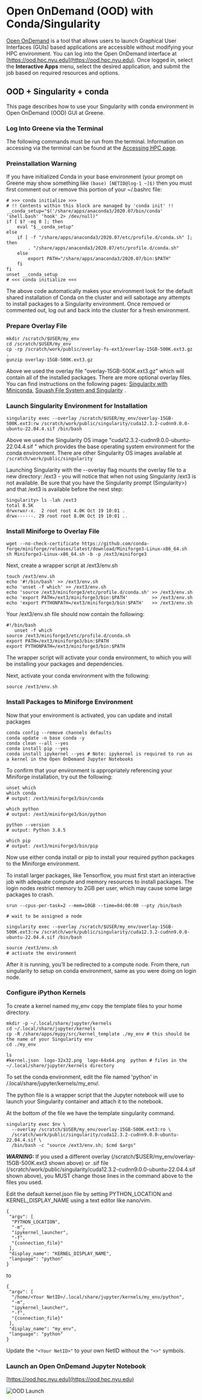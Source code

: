 # Open OnDemand (OOD) with Conda/Singularity

[Open OnDemand](https://ood.hpc.nyu.edu/) is a tool that allows users to launch Graphical User Interfaces (GUIs) based applications are accessible without modifying your HPC environment. You can log into the Open OnDemand interface at [https://ood.hpc.nyu.edu](https://ood.hpc.nyu.edu). Once logged in, select the **Interactive Apps** menu, select the desired application, and submit the job based on required resources and options. 

## OOD + Singularity + conda
This page describes how to use your Singularity with conda environment in Open OnDemand (OOD) GUI at Greene. 

### Log Into Greene via the Terminal
The following commands must be run from the terminal. Information on accessing via the terminal can be found at the [Accessing HPC page](../../../accessing_hpc/accessing_hpc.md). 

### Preinstallation Warning
If you have initialized Conda in your base environment (your prompt on Greene may show something like `(base) [NETID@log-1 ~]$)` then you must first comment out or remove this portion of your ~/.bashrc file:

```
# >>> conda initialize >>>
# !! Contents within this block are managed by 'conda init' !!
__conda_setup="$('/share/apps/anaconda3/2020.07/bin/conda' 'shell.bash' 'hook' 2> /dev/null)"
if [ $? -eq 0 ]; then
    eval "$__conda_setup"
else
    if [ -f "/share/apps/anaconda3/2020.07/etc/profile.d/conda.sh" ]; then
        . "/share/apps/anaconda3/2020.07/etc/profile.d/conda.sh"
    else
        export PATH="/share/apps/anaconda3/2020.07/bin:$PATH"
    fi
fi
unset __conda_setup
# <<< conda initialize <<<
```

The above code automatically makes your environment look for the default shared installation of Conda on the cluster and will sabotage  any attempts to install packages to a Singularity environment. Once removed or commented out, log out and back into the cluster for a fresh environment.

### Prepare Overlay File 
```
mkdir /scratch/$USER/my_env
cd /scratch/$USER/my_env
cp -rp /scratch/work/public/overlay-fs-ext3/overlay-15GB-500K.ext3.gz .
gunzip overlay-15GB-500K.ext3.gz
```
Above we used the overlay file "overlay-15GB-500K.ext3.gz" which will contain all of the installed packages. There are more optional overlay files. You can find instructions on the following pages: [Singularity with Miniconda](./singularity_with_miniconda.md), [Squash File System and Singularity](./singularity_with_miniconda.md) . 

### Launch Singularity Environment for Installation
```
singularity exec --overlay /scratch/$USER/my_env/overlay-15GB-500K.ext3:rw /scratch/work/public/singularity/cuda12.3.2-cudnn9.0.0-ubuntu-22.04.4.sif /bin/bash
```
Above we used the Singularity OS image "cuda12.3.2-cudnn9.0.0-ubuntu-22.04.4.sif " which provides the base operating system environment for the conda environment. There are other Singularity OS images available at `/scratch/work/public/singularity`

Launching Singularity with the --overlay flag mounts the overlay file to a new directory: /ext3 - you will notice that when not using Singularity /ext3 is not available. Be sure that you have the Singularity prompt (Singularity>) and that /ext3 is available before the next step:
```
Singularity> ls -lah /ext3
total 8.5K
drwxrwxr-x.  2 root root 4.0K Oct 19 10:01 .
drwx------. 29 root root 8.0K Oct 19 10:01 ..
```

### Install Miniforge to Overlay File
```
wget --no-check-certificate https://github.com/conda-forge/miniforge/releases/latest/download/Miniforge3-Linux-x86_64.sh
sh Miniforge3-Linux-x86_64.sh -b -p /ext3/miniforge3
```
Next, create a wrapper script at /ext3/env.sh
```
touch /ext3/env.sh
echo '#!/bin/bash' >> /ext3/env.sh
echo 'unset -f which' >> /ext3/env.sh
echo 'source /ext3/miniforge3/etc/profile.d/conda.sh' >> /ext3/env.sh
echo 'export PATH=/ext3/miniforge3/bin:$PATH'         >> /ext3/env.sh
echo 'export PYTHONPATH=/ext3/miniforge3/bin:$PATH'   >> /ext3/env.sh
```
Your /ext3/env.sh file should now contain  the following:
```
#!/bin/bash
   unset -f which
source /ext3/miniforge3/etc/profile.d/conda.sh
export PATH=/ext3/miniforge3/bin:$PATH
export PYTHONPATH=/ext3/miniforge3/bin:$PATH
```
The wrapper script will activate your conda environment, to which you will be installing your packages and dependencies. 

Next, activate your conda environment with the following:
```
source /ext3/env.sh
```

### Install Packages to Miniforge Environment
Now that your environment is activated, you can update and install packages
```
conda config --remove channels defaults
conda update -n base conda -y
conda clean --all --yes
conda install pip --yes
conda install ipykernel --yes # Note: ipykernel is required to run as a kernel in the Open OnDemand Jupyter Notebooks
```
To confirm that your environment is appropriately referencing your Miniforge installation, try out the following:
```
unset which
which conda
# output: /ext3/miniforge3/bin/conda

which python
# output: /ext3/miniforge3/bin/python

python --version
# output: Python 3.8.5

which pip
# output: /ext3/miniforge3/bin/pip
```

Now use either conda install or pip to install your required python packages to the Miniforge environment.

To install larger packages, like Tensorflow, you must first start an interactive job with adequate compute and memory resources to install packages. The login nodes restrict memory to 2GB per user, which may cause some large packages to crash.
```
srun --cpus-per-task=2 --mem=10GB --time=04:00:00 --pty /bin/bash

# wait to be assigned a node

singularity exec --overlay /scratch/$USER/my_env/overlay-15GB-500K.ext3:rw /scratch/work/public/singularity/cuda12.3.2-cudnn9.0.0-ubuntu-22.04.4.sif /bin/bash

source /ext3/env.sh
# activate the environment
```

After it is running, you’ll be redirected to a compute node. From there, run singularity to setup on conda environment, same as you were doing on login node.

### Configure iPython Kernels
To create a kernel named my_env copy the template files to your home directory.
```
mkdir -p ~/.local/share/jupyter/kernels
cd ~/.local/share/jupyter/kernels
cp -R /share/apps/mypy/src/kernel_template ./my_env # this should be the name of your Singularity env
cd ./my_env 

ls
#kernel.json  logo-32x32.png  logo-64x64.png  python # files in the ~/.local/share/jupyter/kernels directory
```

To set the conda environment, edit the file named 'python' in /.local/share/jupyter/kernels/my_env/. 

The python file is a wrapper script that the Jupyter notebook will use to launch your Singularity container and attach it to the notebook.

At the bottom of the file we have the template singularity command.
```
singularity exec $nv \
  --overlay /scratch/$USER/my_env/overlay-15GB-500K.ext3:ro \
  /scratch/work/public/singularity/cuda12.3.2-cudnn9.0.0-ubuntu-22.04.4.sif \
  /bin/bash -c "source /ext3/env.sh; $cmd $args"
```
***WARNING:*** If you used a different overlay (/scratch/$USER/my_env/overlay-15GB-500K.ext3 shown above) or .sif file (/scratch/work/public/singularity/cuda12.3.2-cudnn9.0.0-ubuntu-22.04.4.sif shown above), you MUST change those lines in the command above to the files you used.

Edit the default kernel.json file by setting PYTHON_LOCATION and KERNEL_DISPLAY_NAME using a text editor like nano/vim.
```
{
 "argv": [
  "PYTHON_LOCATION",
  "-m",
  "ipykernel_launcher",
  "-f",
  "{connection_file}"
 ],
 "display_name": "KERNEL_DISPLAY_NAME",
 "language": "python"
}
```
to
```
{
 "argv": [
  "/home/<Your NetID>/.local/share/jupyter/kernels/my_env/python",
  "-m",
  "ipykernel_launcher",
  "-f",
  "{connection_file}"
 ],
 "display_name": "my_env",
 "language": "python"
}
```
Update the `"<Your NetID>"` to your own NetID without the `"<>"` symbols.

### Launch an Open OnDemand Jupyter Notebook
[https://ood.hpc.nyu.edu](https://ood.hpc.nyu.edu)

![OOD Launch](./static/OOD_launch.png)
